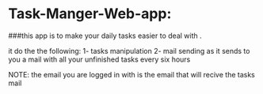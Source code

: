 # Task-Manger-Web-app:

###this app is to make your daily tasks easier to deal with .

it do the the following:
1- tasks manipulation
2- mail sending as it sends to you a mail with all your unfinished tasks every six hours

NOTE: the email you are logged in with is the email that will recive the tasks mail
